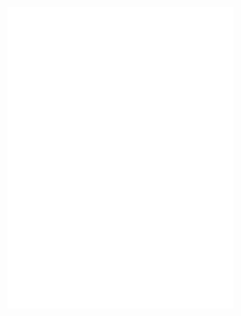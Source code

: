 <img align="center" src="/metrics.plugin.languages.indepth.svg" alt="Metrics" width="400">
<img align="center" src="metrics.plugin.isocalendar.svg" alt="Metrics" width="400">
<img align="center" src="/metrics.plugin.habits.facts.svg" alt="Metrics" width="400">

